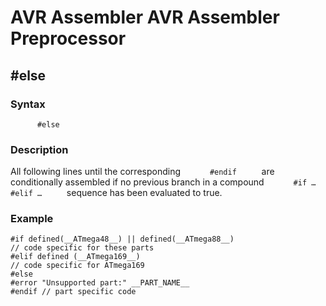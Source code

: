 AVR Assembler AVR Assembler Preprocessor
========================================

\#else
------

### <a href="" id="N10B03"></a> Syntax

`       #else      `

### <a href="" id="N10B0A"></a> Description

All following lines until the corresponding `       #endif      ` are conditionally assembled if no previous branch in a compound `       #if … #elif …      ` sequence has been evaluated to true.

### <a href="" id="N10B14"></a> Example

``` programlisting
#if defined(__ATmega48__) || defined(__ATmega88__) 
// code specific for these parts 
#elif defined (__ATmega169__) 
// code specific for ATmega169 
#else 
#error "Unsupported part:" __PART_NAME__ 
#endif // part specific code
```
